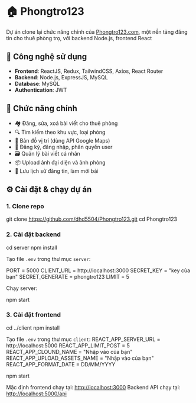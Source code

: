 # 🏠 Phongtro123

Dự án clone lại chức năng chính của [Phongtro123.com](https://phongtro123.com), một nền tảng đăng tin cho thuê phòng trọ, với backend Node.js, frontend React

## 🔧 Công nghệ sử dụng

- **Frontend**: ReactJS, Redux, TailwindCSS, Axios, React Router
- **Backend**: Node.js, ExpressJS, MySQL
- **Database**: MySQL
- **Authentication**: JWT

## 🚀 Chức năng chính

- 🏘️ Đăng, sửa, xoá bài viết cho thuê phòng
- 🔍 Tìm kiếm theo khu vực, loại phòng
- 📍 Bản đồ vị trí (dùng API Google Maps)
- 🧑 Đăng ký, đăng nhập, phân quyền user
- 🗃️ Quản lý bài viết cá nhân
- 📦 Upload ảnh đại diện và ảnh phòng
- 📅 Lưu lịch sử đăng tin, làm mới bài

## ⚙️ Cài đặt & chạy dự án

### 1. Clone repo

git clone https://github.com/dhd5504/Phongtro123.git
cd Phongtro123

### 2. Cài đặt backend

cd server
npm install

Tạo file `.env` trong thư mục `server`:

PORT = 5000
CLIENT_URL = http://localhost:3000
SECRET_KEY = "key của bạn"
SECRET_GENERATE = phongtro123
LIMIT = 5

Chạy server:

npm start

### 3. Cài đặt frontend

cd ../client
npm install

Tạo file `.env` trong thư mục `client`:
REACT_APP_SERVER_URL = http://localhost:5000
REACT_APP_LIMIT_POST = 5
REACT_APP_CLOUND_NAME = "Nhập vào của bạn"
REACT_APP_UPLOAD_ASSETS_NAME = "Nhập vào của bạn"
REACT_APP_FORMAT_DATE = DD/MM/YYYY


npm start

Mặc định frontend chạy tại: [http://localhost:3000](http://localhost:3000)
Backend API chạy tại: [http://localhost:5000/api](http://localhost:5000/api)
